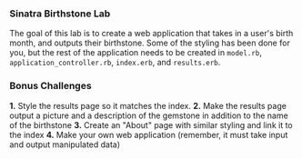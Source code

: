 

### Sinatra Birthstone Lab

The goal of this lab is to create a web application that takes in a user's birth month, and outputs their birthstone. Some of the styling has been done for you, but the rest of the application needs to be created in `model.rb`, `application_controller.rb`, `index.erb`, and `results.erb`.

### Bonus Challenges

**1.** Style the results page so it matches the index.
**2.** Make the results page output a picture and a description of the gemstone in addition to the name of the birthstone
**3.** Create an "About" page with similar styling and link it to the index
**4.** Make your own web application (remember, it must take input and output manipulated data)


